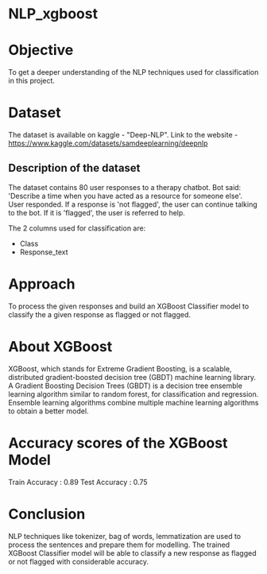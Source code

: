# NLP_xgboost

# Objective
To get a deeper understanding of the NLP techniques used for classification in this project.

# Dataset
The dataset is available on kaggle - "Deep-NLP".
Link to the website - https://www.kaggle.com/datasets/samdeeplearning/deepnlp

## Description of the dataset
The dataset contains 80 user responses to a therapy chatbot. 
Bot said: 'Describe a time when you have acted as a resource for someone else'.  
User responded. 
If a response is 'not flagged', the user can continue talking to the bot. 
If it is 'flagged', the user is referred to help.

The 2 columns used for classification are:
* Class
* Response_text

# Approach
To process the given responses and build an XGBoost Classifier model to classify the a given response as flagged or not flagged.

# About XGBoost
XGBoost, which stands for Extreme Gradient Boosting, is a scalable, distributed gradient-boosted decision tree (GBDT) machine learning library. A Gradient Boosting Decision Trees (GBDT) is a decision tree ensemble learning algorithm similar to random forest, for classification and regression. Ensemble learning algorithms combine multiple machine learning algorithms to obtain a better model.

# Accuracy scores of the XGBoost Model
Train Accuracy : 0.89
Test Accuracy : 0.75

# Conclusion
NLP techniques like tokenizer, bag of words, lemmatization are used to process the sentences and prepare them for modelling. The trained XGBoost Classifier model will be able to classify a new response as flagged or not flagged with considerable accuracy. 
